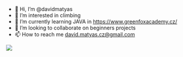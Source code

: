 - 👋 Hi, I’m @davidmatyas
- 👀 I’m interested in climbing 
- 🌱 I’m currently learning JAVA in https://www.greenfoxacademy.cz/
- 💞️ I’m looking to collaborate on beginners projects
- 📫 How to reach me david.matyas.cz@gmail.com 
<img src="https://www.codewars.com/users/davidmatyas/badges/micro">

<!---
davidmatyas/davidmatyas is a ✨ special ✨ repository because its `README.md` (this file) appears on your GitHub profile.
You can click the Preview link to take a look at your changes.
--->
